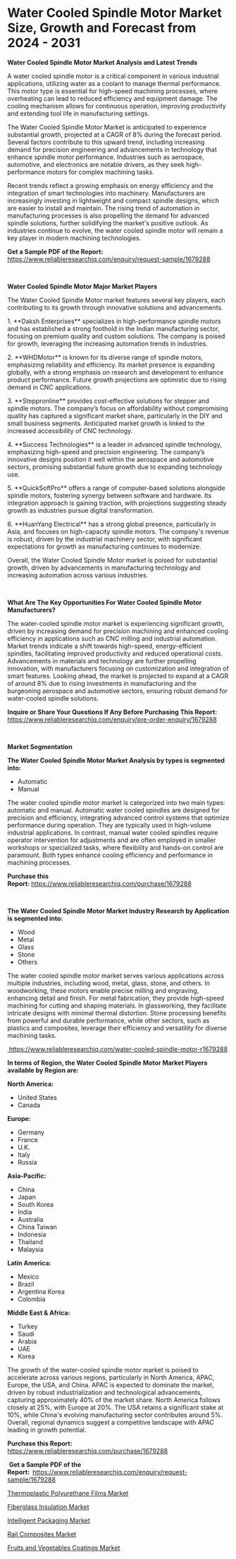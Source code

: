 <p><h1>Water Cooled Spindle Motor Market Size, Growth and Forecast from 2024 - 2031</h1></p><p><strong>Water Cooled Spindle Motor Market Analysis and Latest Trends</strong></p>
<p><p>A water cooled spindle motor is a critical component in various industrial applications, utilizing water as a coolant to manage thermal performance. This motor type is essential for high-speed machining processes, where overheating can lead to reduced efficiency and equipment damage. The cooling mechanism allows for continuous operation, improving productivity and extending tool life in manufacturing settings.</p><p>The Water Cooled Spindle Motor Market is anticipated to experience substantial growth, projected at a CAGR of 8% during the forecast period. Several factors contribute to this upward trend, including increasing demand for precision engineering and advancements in technology that enhance spindle motor performance. Industries such as aerospace, automotive, and electronics are notable drivers, as they seek high-performance motors for complex machining tasks.</p><p>Recent trends reflect a growing emphasis on energy efficiency and the integration of smart technologies into machinery. Manufacturers are increasingly investing in lightweight and compact spindle designs, which are easier to install and maintain. The rising trend of automation in manufacturing processes is also propelling the demand for advanced spindle solutions, further solidifying the market's positive outlook. As industries continue to evolve, the water cooled spindle motor will remain a key player in modern machining technologies.</p></p>
<p><strong>Get a Sample PDF of the Report:&nbsp;</strong> <a href="https://www.reliableresearchiq.com/enquiry/request-sample/1679288?utm_campaign=1136&utm_medium=2&utm_source=Github&utm_content=ia&utm_term=03102024&utm_id=water-cooled-spindle-motor">https://www.reliableresearchiq.com/enquiry/request-sample/1679288</a></p>
<p>&nbsp;</p>
<p><strong>Water Cooled Spindle Motor Major Market Players</strong></p>
<p><p>The Water Cooled Spindle Motor market features several key players, each contributing to its growth through innovative solutions and advancements. </p><p>1. **Daksh Enterprises** specializes in high-performance spindle motors and has established a strong foothold in the Indian manufacturing sector, focusing on premium quality and custom solutions. The company is poised for growth, leveraging the increasing automation trends in industries.</p><p>2. **WHDMotor** is known for its diverse range of spindle motors, emphasizing reliability and efficiency. Its market presence is expanding globally, with a strong emphasis on research and development to enhance product performance. Future growth projections are optimistic due to rising demand in CNC applications.</p><p>3. **Steppronline** provides cost-effective solutions for stepper and spindle motors. The company’s focus on affordability without compromising quality has captured a significant market share, particularly in the DIY and small business segments. Anticipated market growth is linked to the increased accessibility of CNC technology.</p><p>4. **Success Technologies** is a leader in advanced spindle technology, emphasizing high-speed and precision engineering. The company’s innovative designs position it well within the aerospace and automotive sectors, promising substantial future growth due to expanding technology use.</p><p>5. **QuickSoftPro** offers a range of computer-based solutions alongside spindle motors, fostering synergy between software and hardware. Its integration approach is gaining traction, with projections suggesting steady growth as industries pursue digital transformation.</p><p>6. **HuanYang Electrical** has a strong global presence, particularly in Asia, and focuses on high-capacity spindle motors. The company's revenue is robust, driven by the industrial machinery sector, with significant expectations for growth as manufacturing continues to modernize.</p><p>Overall, the Water Cooled Spindle Motor market is poised for substantial growth, driven by advancements in manufacturing technology and increasing automation across various industries.</p></p>
<p>&nbsp;</p>
<p><strong>What Are The Key Opportunities For Water Cooled Spindle Motor Manufacturers?</strong></p>
<p><p>The water-cooled spindle motor market is experiencing significant growth, driven by increasing demand for precision machining and enhanced cooling efficiency in applications such as CNC milling and industrial automation. Market trends indicate a shift towards high-speed, energy-efficient spindles, facilitating improved productivity and reduced operational costs. Advancements in materials and technology are further propelling innovation, with manufacturers focusing on customization and integration of smart features. Looking ahead, the market is projected to expand at a CAGR of around 8% due to rising investments in manufacturing and the burgeoning aerospace and automotive sectors, ensuring robust demand for water-cooled spindle solutions.</p></p>
<p><strong>Inquire or Share Your Questions If Any Before Purchasing This Report:</strong> <a href="https://www.reliableresearchiq.com/enquiry/pre-order-enquiry/1679288?utm_campaign=1136&utm_medium=2&utm_source=Github&utm_content=ia&utm_term=03102024&utm_id=water-cooled-spindle-motor">https://www.reliableresearchiq.com/enquiry/pre-order-enquiry/1679288</a></p>
<p>&nbsp;</p>
<p><strong>Market Segmentation</strong></p>
<p><strong>The Water Cooled Spindle Motor Market Analysis by types is segmented into:</strong></p>
<p><ul><li>Automatic</li><li>Manual</li></ul></p>
<p><p>The water cooled spindle motor market is categorized into two main types: automatic and manual. Automatic water cooled spindles are designed for precision and efficiency, integrating advanced control systems that optimize performance during operation. They are typically used in high-volume industrial applications. In contrast, manual water cooled spindles require operator intervention for adjustments and are often employed in smaller workshops or specialized tasks, where flexibility and hands-on control are paramount. Both types enhance cooling efficiency and performance in machining processes.</p></p>
<p><strong>Purchase this Report:&nbsp;</strong><a href="https://www.reliableresearchiq.com/purchase/1679288?utm_campaign=1136&utm_medium=2&utm_source=Github&utm_content=ia&utm_term=03102024&utm_id=water-cooled-spindle-motor">https://www.reliableresearchiq.com/purchase/1679288</a></p>
<p>&nbsp;</p>
<p><strong>The Water Cooled Spindle Motor Market Industry Research by Application is segmented into:</strong></p>
<p><ul><li>Wood</li><li>Metal</li><li>Glass</li><li>Stone</li><li>Others</li></ul></p>
<p><p>The water cooled spindle motor market serves various applications across multiple industries, including wood, metal, glass, stone, and others. In woodworking, these motors enable precise milling and engraving, enhancing detail and finish. For metal fabrication, they provide high-speed machining for cutting and shaping materials. In glassworking, they facilitate intricate designs with minimal thermal distortion. Stone processing benefits from powerful and durable performance, while other sectors, such as plastics and composites, leverage their efficiency and versatility for diverse machining tasks.</p></p>
<p><a href="https://www.reliableresearchiq.com/water-cooled-spindle-motor-r1679288?utm_campaign=1136&utm_medium=2&utm_source=Github&utm_content=ia&utm_term=03102024&utm_id=water-cooled-spindle-motor">&nbsp;https://www.reliableresearchiq.com/water-cooled-spindle-motor-r1679288</a></p>
<p><strong>In terms of Region, the Water Cooled Spindle Motor Market Players available by Region are:</strong></p>
<p>
    <p> <strong> North America: </strong>
        <ul>
            <li>United States</li>
            <li>Canada</li>
        </ul>
        </p> 
    <p> <strong> Europe: </strong>
        <ul>
            <li>Germany</li>
            <li>France</li>
            <li>U.K.</li>
            <li>Italy</li>
            <li>Russia</li>
        </ul>
        </p> 
    <p> <strong> Asia-Pacific: </strong>
        <ul>
            <li>China</li>
            <li>Japan</li>
            <li>South Korea</li>
            <li>India</li>
            <li>Australia</li>
            <li>China Taiwan</li>
            <li>Indonesia</li>
            <li>Thailand</li>
            <li>Malaysia</li>
        </ul>
        </p> 
    <p> <strong> Latin America: </strong>
        <ul>
            <li>Mexico</li>
            <li>Brazil</li>
            <li>Argentina Korea</li>
            <li>Colombia</li>
        </ul>
        </p> 
    <p> <strong> Middle East & Africa: </strong>
        <ul>
            <li>Turkey</li>
            <li>Saudi</li>
            <li>Arabia</li>
            <li>UAE</li>
            <li>Korea</li>
        </ul>
    </p>
    </p>
<p><p>The growth of the water-cooled spindle motor market is poised to accelerate across various regions, particularly in North America, APAC, Europe, the USA, and China. APAC is expected to dominate the market, driven by robust industrialization and technological advancements, capturing approximately 40% of the market share. North America follows closely at 25%, with Europe at 20%. The USA retains a significant stake at 10%, while China's evolving manufacturing sector contributes around 5%. Overall, regional dynamics suggest a competitive landscape with APAC leading in growth potential.</p></p>
<p><strong>Purchase this Report: </strong><a href="https://www.reliableresearchiq.com/purchase/1679288?utm_campaign=1136&utm_medium=2&utm_source=Github&utm_content=ia&utm_term=03102024&utm_id=water-cooled-spindle-motor">https://www.reliableresearchiq.com/purchase/1679288</a></p>
<p>&nbsp;<strong>Get a Sample PDF of the Report:&nbsp;&nbsp;</strong><a href="https://www.reliableresearchiq.com/enquiry/request-sample/1679288?utm_campaign=1136&utm_medium=2&utm_source=Github&utm_content=ia&utm_term=03102024&utm_id=water-cooled-spindle-motor">https://www.reliableresearchiq.com/enquiry/request-sample/1679288</a></p>
<p><strong></strong></p>
<p><p><a href="https://www.linkedin.com/pulse/insights-thermoplastic-polyurethane-films-market-players-qtvce?utm_campaign=1136&utm_medium=2&utm_source=Github&utm_content=ia&utm_term=03102024&utm_id=water-cooled-spindle-motor">Thermoplastic Polyurethane Films Market</a></p><p><a href="https://www.linkedin.com/pulse/strategic-insights-global-fiberglass-insulation-market-trends-t0mse?utm_campaign=1136&utm_medium=2&utm_source=Github&utm_content=ia&utm_term=03102024&utm_id=water-cooled-spindle-motor">Fiberglass Insulation Market</a></p><p><a href="https://www.linkedin.com/pulse/intelligent-packaging-market-size-type-mechanical-packagingelectronic-eyyze?utm_campaign=1136&utm_medium=2&utm_source=Github&utm_content=ia&utm_term=03102024&utm_id=water-cooled-spindle-motor">Intelligent Packaging Market</a></p><p><a href="https://www.linkedin.com/pulse/charting-future-comprehensive-analysis-global-rail-composites-wxf5e?utm_campaign=1136&utm_medium=2&utm_source=Github&utm_content=ia&utm_term=03102024&utm_id=water-cooled-spindle-motor">Rail Composites Market</a></p><p><a href="https://www.linkedin.com/pulse/fruits-vegetables-coatings-market-evolution-key-trends-regional-eya1e?utm_campaign=1136&utm_medium=2&utm_source=Github&utm_content=ia&utm_term=03102024&utm_id=water-cooled-spindle-motor">Fruits and Vegetables Coatings Market</a></p></p>